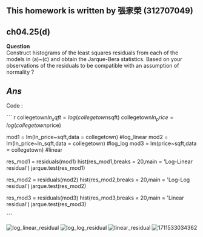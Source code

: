 
## This homework is written by 張家榮 (312707049)

## ch04.25(d)

**Question** \
Construct histograms of the least squares residuals from each of the models in (a)~(c) and obtain the Jarque-Bera statistics. Based on your observations of the residuals to be compatible with an assumption of normality ?

## *Ans* 

Code : 

ˋˋˋ r
collegetown$ln_sqft = log(collegetown$sqft)
collegetown$ln_price = log(collegetown$price)

mod1 = lm(ln_price~sqft,data = collegetown)     #log_linear
mod2 = lm(ln_price~ln_sqft,data = collegetown)  #log_log
mod3 = lm(price~sqft,data = collegetown)        #linear

res_mod1 = residuals(mod1)
hist(res_mod1,breaks = 20,main = 'Log-Linear residual')
jarque.test(res_mod1)

res_mod2 = residuals(mod2)
hist(res_mod2,breaks = 20,main = 'Log-Log residual')
jarque.test(res_mod2)

res_mod3 = residuals(mod3)
hist(res_mod3,breaks = 20,main = 'Linear residual')
jarque.test(res_mod3)

ˋˋˋ

![log_linear_residual](https://github.com/HWTeng-Course/202402-Financial-Econometrics/assets/161788384/36ee8230-b26b-4e83-97e8-105b63cdfb65)
![log_log_residual](https://github.com/HWTeng-Course/202402-Financial-Econometrics/assets/161788384/0aaa9c04-807d-43dc-b6f0-cbe4645fde7c)
![linear_residual](https://github.com/HWTeng-Course/202402-Financial-Econometrics/assets/161788384/33007d62-c57e-45bc-8c0c-3dcd93c835e6)
![1711533034362](https://github.com/HWTeng-Course/202402-Financial-Econometrics/assets/161788384/8f70fe19-131c-4c20-a2e8-3e13714d3876)


